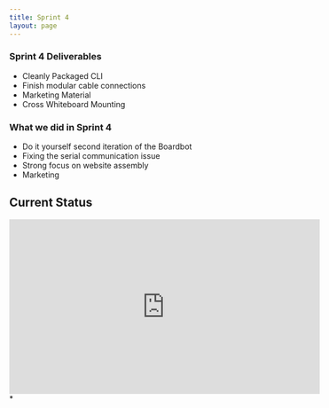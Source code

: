 ```yaml
---
title: Sprint 4
layout: page
---
```


### Sprint 4 Deliverables
* Cleanly Packaged CLI
* Finish modular cable connections
* Marketing Material
* Cross Whiteboard Mounting
### What we did in Sprint 4
* Do it yourself second iteration of the Boardbot
* Fixing the serial communication issue
* Strong focus on website assembly 
* Marketing

## Current Status 
<iframe width="560" height="315" src="https://www.youtube.com/embed/LZ1MrfjdXGc" frameborder="0" gesture="media" allow="encrypted-media" allowfullscreen></iframe>
*